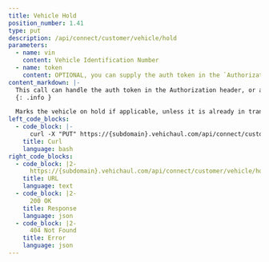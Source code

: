 ```yaml
---
title: Vehicle Hold
position_number: 1.41
type: put
description: /api/connect/customer/vehicle/hold
parameters:
  - name: vin
    content: Vehicle Identification Number
  - name: token
    content: OPTIONAL, you can supply the auth token in the `Authorization` header, or as a url param
content_markdown: |-
  This call can handle the auth token in the Authorization header, or as a url param.
  {: .info }

  Marks the vehicle on hold if applicable, unless it is already in transit.
left_code_blocks:
  - code_block: |-
      curl -X "PUT" https://{subdomain}.vehichaul.com/api/connect/customer/vehicle/hold?vin=12345678901234567
    title: Curl
    language: bash
right_code_blocks:
  - code_block: |2-
      https://{subdomain}.vehichaul.com/api/connect/customer/vehicle/hold?vin=12345678901234567
    title: URL
    language: text
  - code_block: |2-
      200 OK
    title: Response
    language: json
  - code_block: |2-
      404 Not Found
    title: Error
    language: json
---
```

